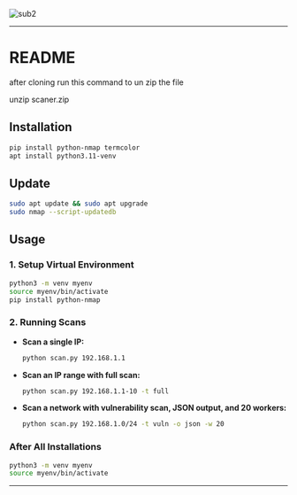 ![sub2](https://github.com/user-attachments/assets/4f35d9ac-29a6-4f29-911d-05e579747ce7)


---

# README
after cloning run this command to un zip the file
 
unzip scaner.zip


## Installation

```bash
pip install python-nmap termcolor
apt install python3.11-venv
```

## Update

```bash
sudo apt update && sudo apt upgrade
sudo nmap --script-updatedb
```

## Usage

### 1. Setup Virtual Environment

```bash
python3 -m venv myenv
source myenv/bin/activate
pip install python-nmap
```

### 2. Running Scans

- **Scan a single IP:**
  
  ```bash
  python scan.py 192.168.1.1
  ```

- **Scan an IP range with full scan:**
  
  ```bash
  python scan.py 192.168.1.1-10 -t full
  ```

- **Scan a network with vulnerability scan, JSON output, and 20 workers:**
  
  ```bash
  python scan.py 192.168.1.0/24 -t vuln -o json -w 20
  ```

### After All Installations

```bash
python3 -m venv myenv
source myenv/bin/activate
```

--- 

